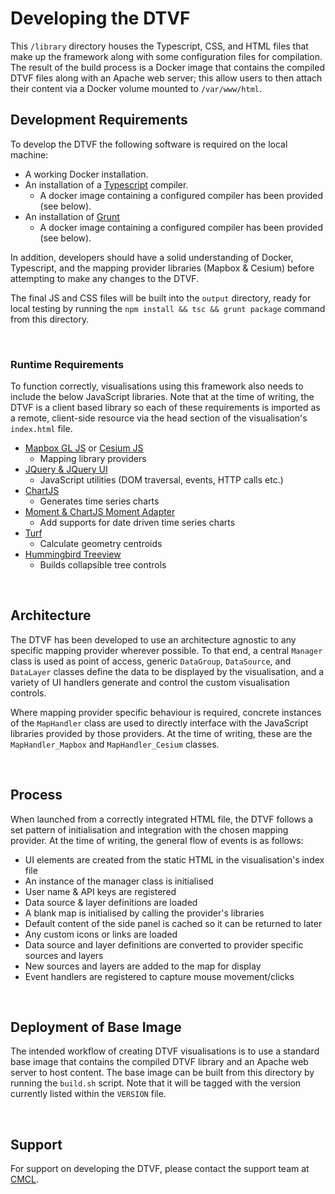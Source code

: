 # Developing the DTVF

This `/library` directory houses the Typescript, CSS, and HTML files that make up the framework along with some configuration files for compilation. The result of the build process is a Docker image that contains the compiled DTVF files along with an Apache web server; this allow users to then attach their content via a Docker volume mounted to `/var/www/html`.
<br/>

## Development Requirements

To develop the DTVF the following software is required on the local machine:

* A working Docker installation.
* An installation of a [Typescript](https://www.typescriptlang.org/) compiler.
  * A docker image containing a configured compiler has been provided (see below).
* An installation of [Grunt](https://gruntjs.com/)
  * A docker image containing a configured compiler has been provided (see below).
  
In addition, developers should have a solid understanding of Docker, Typescript, and the mapping provider libraries (Mapbox & Cesium) before attempting to make any changes to the DTVF.

The final JS and CSS files will be built into the `output` directory, ready for local testing by running the `npm install && tsc && grunt package` command from this directory.

<br/>

### Runtime Requirements

To function correctly, visualisations using this framework also needs to include the below JavaScript libraries. Note that at the time of writing, the DTVF is a client based library so each of these requirements is imported as a remote, client-side resource via the head section of the visualisation's `index.html` file.

* [Mapbox GL JS](https://docs.mapbox.com/mapbox-gl-js/api/) or [Cesium JS](https://cesium.com/platform/cesiumjs/)
  * Mapping library providers
* [JQuery & JQuery UI](https://jquery.com/)
  * JavaScript utilities (DOM traversal, events, HTTP calls etc.)
* [ChartJS](https://www.chartjs.org/)
  * Generates time series charts 
* [Moment & ChartJS Moment Adapter](https://momentjs.com/)
  * Add supports for date driven time series charts
* [Turf](https://turfjs.org/)
  * Calculate geometry centroids 
* [Hummingbird Treeview](https://github.com/hummingbird-dev/hummingbird-treeview)
  * Builds collapsible tree controls

<br/>

## Architecture

The DTVF has been developed to use an architecture agnostic to any specific mapping provider wherever possible. To that end, a central `Manager` class is used as point of access, generic `DataGroup`, `DataSource`, and `DataLayer` classes define the data to be displayed by the visualisation, and a variety of UI handlers generate and control the custom visualisation controls.

Where mapping provider specific behaviour is required, concrete instances of the `MapHandler` class are used to directly interface with the JavaScript libraries provided by those providers. At the time of writing, these are the `MapHandler_Mapbox` and `MapHandler_Cesium` classes.

<br/>

## Process

When launched from a correctly integrated HTML file, the DTVF follows a set pattern of initialisation and integration with the chosen mapping provider. At the time of writing, the general flow of events is as follows:

* UI elements are created from the static HTML in the visualisation's index file
* An instance of the manager class is initialised
* User name & API keys are registered
* Data source & layer definitions are loaded
* A blank map is initialised by calling the provider's libraries
* Default content of the side panel is cached so it can be returned to later
* Any custom icons or links are loaded
* Data source and layer definitions are converted to provider specific sources and layers
* New sources and layers are added to the map for display
* Event handlers are registered to capture mouse movement/clicks

<br/>

## Deployment of Base Image

The intended workflow of creating DTVF visualisations is to use a standard base image that contains the compiled DTVF library and an Apache web server to host content. The base image can be built from this directory by running the `build.sh` script. Note that it will be tagged with the version currently listed within the `VERSION` file.

<br/>

## Support

For support on developing the DTVF, please contact the support team at [CMCL](mailto:support@cmcl.io).